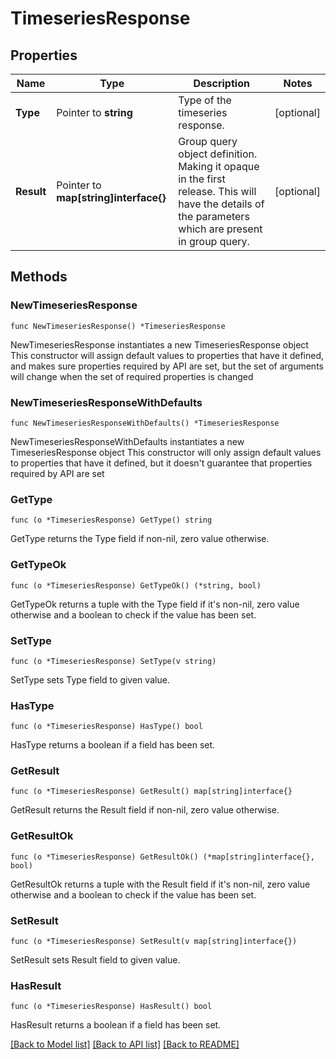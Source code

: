 # TimeseriesResponse

## Properties

Name | Type | Description | Notes
------------ | ------------- | ------------- | -------------
**Type** | Pointer to **string** | Type of the timeseries response. | [optional] 
**Result** | Pointer to **map[string]interface{}** | Group query object definition. Making it opaque in the first release. This will have the details of the parameters which are present in group query.  | [optional] 

## Methods

### NewTimeseriesResponse

`func NewTimeseriesResponse() *TimeseriesResponse`

NewTimeseriesResponse instantiates a new TimeseriesResponse object
This constructor will assign default values to properties that have it defined,
and makes sure properties required by API are set, but the set of arguments
will change when the set of required properties is changed

### NewTimeseriesResponseWithDefaults

`func NewTimeseriesResponseWithDefaults() *TimeseriesResponse`

NewTimeseriesResponseWithDefaults instantiates a new TimeseriesResponse object
This constructor will only assign default values to properties that have it defined,
but it doesn't guarantee that properties required by API are set

### GetType

`func (o *TimeseriesResponse) GetType() string`

GetType returns the Type field if non-nil, zero value otherwise.

### GetTypeOk

`func (o *TimeseriesResponse) GetTypeOk() (*string, bool)`

GetTypeOk returns a tuple with the Type field if it's non-nil, zero value otherwise
and a boolean to check if the value has been set.

### SetType

`func (o *TimeseriesResponse) SetType(v string)`

SetType sets Type field to given value.

### HasType

`func (o *TimeseriesResponse) HasType() bool`

HasType returns a boolean if a field has been set.

### GetResult

`func (o *TimeseriesResponse) GetResult() map[string]interface{}`

GetResult returns the Result field if non-nil, zero value otherwise.

### GetResultOk

`func (o *TimeseriesResponse) GetResultOk() (*map[string]interface{}, bool)`

GetResultOk returns a tuple with the Result field if it's non-nil, zero value otherwise
and a boolean to check if the value has been set.

### SetResult

`func (o *TimeseriesResponse) SetResult(v map[string]interface{})`

SetResult sets Result field to given value.

### HasResult

`func (o *TimeseriesResponse) HasResult() bool`

HasResult returns a boolean if a field has been set.


[[Back to Model list]](../README.md#documentation-for-models) [[Back to API list]](../README.md#documentation-for-api-endpoints) [[Back to README]](../README.md)


